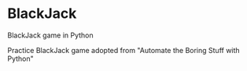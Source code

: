 # BlackJack
BlackJack game in Python

Practice BlackJack game adopted from "Automate the Boring Stuff with Python"
